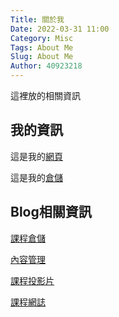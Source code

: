 ```yaml
---
Title: 關於我
Date: 2022-03-31 11:00
Category: Misc
Tags: About Me
Slug: About Me
Author: 40923218
---
```


這裡放的相關資訊

<!-- PELICAN_END_SUMMARY -->

我的資訊
----

這是我的<a href="https://40923218.github.io/cd2022/content/index.html">網頁</a>

這是我的<a href="https://github.com/40923218/cd2022">倉儲</a>

Blog相關資訊
----

<a href="https://github.com/chiamingyen/cmsimfly">課程倉儲</a>

 <a href="https://chiamingyen.github.io/cmsimfly/">內容管理</a>

<a href="https://chiamingyen.github.io/cmsimfly/reveal">課程投影片</a>

<a href="https://chiamingyen.github.io/cmsimfly/blog">課程網誌</a>


